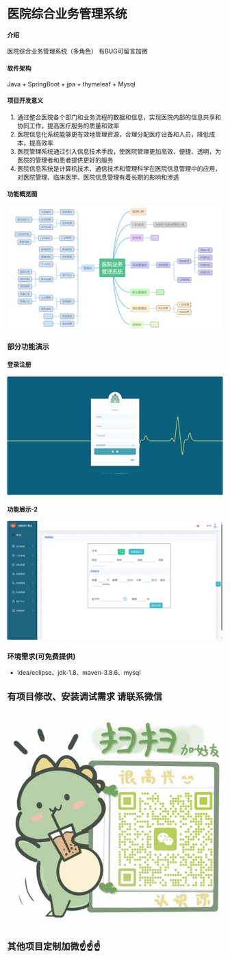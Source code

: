 # 医院综合业务管理系统

#### 介绍
医院综合业务管理系统（多角色）
有BUG可留言加微

#### 软件架构
Java + SpringBoot + jpa + thymeleaf + Mysql


#### 项目开发意义

1.  通过整合医院各个部门和业务流程的数据和信息，实现医院内部的信息共享和协同工作，提高医疗服务的质量和效率
2.  医院信息化系统能够更有效地管理资源，合理分配医疗设备和人员，降低成本，提高效率
3.  医院管理系统通过引入信息技术手段，使医院管理更加高效、便捷、透明，为医院的管理者和患者提供更好的服务
4.  医院信息系统是计算机技术、通信技术和管理科学在医院信息管理中的应用，对医院管理、临床医学、医院信息管理有着长期的影响和渗透


#### 功能概览图
![输入图片说明](photo/%E5%8A%9F%E8%83%BD%E5%9B%BE.png)

### 部分功能演示
#### 登录注册
![输入图片说明](photo/%E7%99%BB%E5%BD%95%E6%B3%A8%E5%86%8C.gif)

#### 功能展示-2
![输入图片说明](photo/%E5%8A%9F%E8%83%BD%E5%B1%95%E7%A4%BA-2.gif)

### 环境需求(可免费提供)
- idea/eclipse、jdk-1.8、maven-3.8.6、mysql


## 有项目修改、安装调试需求 请联系微信
![输入图片说明](photo/0-WeChat.png)

## 其他项目定制加微☝☝☝


